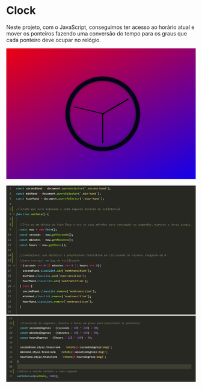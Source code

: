 # Clock 
Neste projeto, com o JavaScript, conseguimos ter acesso ao horário atual e mover os ponteiros fazendo uma conversão do tempo para os graus que cada ponteiro deve ocupar no relógio.  

![Projeto](Clock.PNG)   

![Projeto](CodigoProjeto1.PNG)
![Projeto](CodigoProjeto2.PNG)

